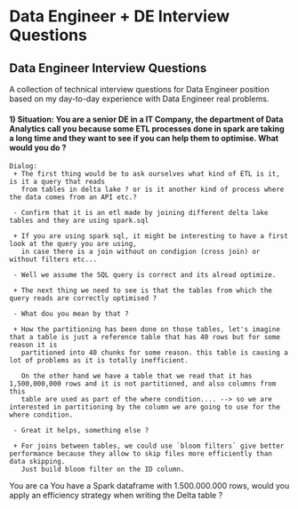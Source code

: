 # Data Engineer + DE Interview Questions

## Data Engineer Interview Questions
A collection of technical interview questions for Data Engineer position based on my day-to-day experience with Data Engineer real problems.




#### 1) Situation: You are a senior DE in a IT Company, the department of Data Analytics call you because some ETL processes done in spark are taking a long time and they want to see if you can help them to optimise. What would you do ?
				  
	Dialog: 	   
     + The first thing would be to ask ourselves what kind of ETL is it, is it a query that reads
	   from tables in delta lake ? or is it another kind of process where the data comes from an API etc.? 
				   
     - Confirm that it is an etl made by joining different delta lake tables and they are using spark.sql
				   
     + If you are using spark sql, it might be interesting to have a first look at the query you are using,
   	   in case there is a join without on condigion (cross join) or without filters etc...
					 
	 - Well we assume the SQL query is correct and its alread optimize.
				   
	 + The next thing we need to see is that the tables from which the query reads are correctly optimised ?
				   
	 - What dou you mean by that ?
				   
	 + How the partitioning has been done on those tables, let's imagine that a table is just a reference table that has 40 rows but for some reason it is
	   partitioned into 40 chunks for some reason. this table is causing a lot of problems as it is totally inefficient.

       On the other hand we have a table that we read that it has 1,500,000,000 rows and it is not partitioned, and also columns from this
	   table are used as part of the where condition.... --> so we are interested in partitioning by the column we are going to use for the where condition. 
				   
	 - Great it helps, something else ?
				  
     + For joins between tables, we could use `bloom filters` give better performance because they allow to skip files more efficiently than data skipping.
	   Just build bloom filter on the ID column.
					 
					 
					 
				  
 You are ca You have a Spark dataframe with 1.500.000.000 rows,  would you apply an efficiency strategy when writing the Delta table ? 

